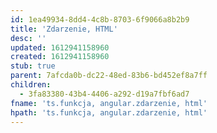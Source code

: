 ```yaml
---
id: 1ea49934-8dd4-4c8b-8703-6f9066a8b2b9
title: 'Zdarzenie, HTML'
desc: ''
updated: 1612941158960
created: 1612941158960
stub: true
parent: 7afcda0b-dc22-48ed-83b6-bd452ef8a7ff
children:
  - 3fa83380-43b4-4406-a292-d19a7fbf6ad7
fname: 'ts.funkcja, angular.zdarzenie, html'
hpath: 'ts.funkcja, angular.zdarzenie, html'
---
```



